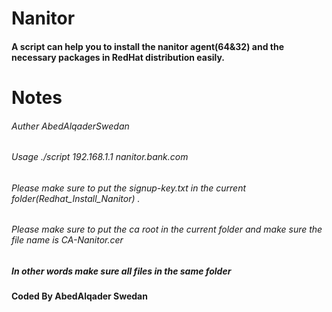 # Nanitor
#### A script can help you to install the nanitor agent(64&32) and the necessary packages in RedHat distribution easily.
# Notes 
  ###### Auther AbedAlqaderSwedan 
  ###### Usage ./script 192.168.1.1 nanitor.bank.com
  ###### Please make sure to put the signup-key.txt in the current folder(Redhat_Install_Nanitor) . 
  ###### Please make sure to put the ca root in the current folder and make sure the file name is CA-Nanitor.cer
  ##### In other words make sure all files in the same folder 

#### Coded By AbedAlqader Swedan

